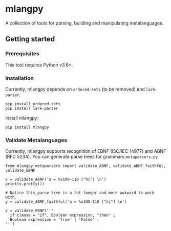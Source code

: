 # mlangpy

A collection of tools for parsing, building and manipulating metalanguages.

## Getting started

### Prerequisites

This tool requires Python v3.6+.

### Installation

Currently, mlangpy depends on `ordered-sets` (to be removed) and `lark-parser`.

```
pip install ordered-sets
pip install lark-parser
```

Install mlangpy:

```
pip install mlangpy
```

### Validate Metalanguages 

Currently, mlangpy supports recognition of EBNF (ISO/IEC 14977) and ABNF (RFC 5234). You can generate parse trees for grammars `metaparsers.py`

```
from mlangpy.metaparsers import validate_ABNF, validate_ABNF_faithful, validate_EBNF

v = validate_ABNF('a = %x100-110 ["hi"] \n')
print(v.pretty())

# Notice this parse tree is a lot longer and more awkward to work with.
y = validate_ABNF_faithful('a = %x100-110 ["hi"] \n')

z = validate_EBNF('''
  if clause = "if", Boolean expression, "then" ;
  Boolean expression = 'True' | 'False' ;
''')
```
